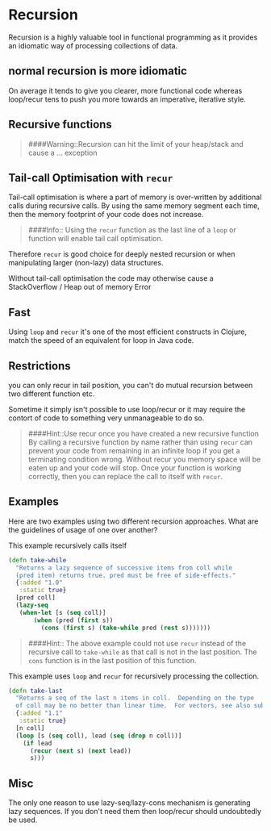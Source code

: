 # Recursion

Recursion is a highly valuable tool in functional programming as it provides an idiomatic way of processing collections of data.

## normal recursion is more idiomatic

On average it tends to give you clearer, more functional code whereas loop/recur tens to push you more towards an imperative, iterative style.

## Recursive functions

> ####Warning::Recursion can hit the limit of your heap/stack and cause a ... exception

## Tail-call Optimisation with `recur`

Tail-call optimisation is where a part of memory is over-written by additional calls during recursive calls.  By using the same memory segment each time, then the memory footprint of your code does not increase.

> ####Info::
> Using the `recur` function as the last line of a `loop` or function will enable tail call optimisation.

Therefore `recur` is good choice for deeply nested recursion or when manipulating larger (non-lazy) data structures.

Without tail-call optimisation the code may otherwise cause a StackOverflow / Heap out of memory Error

## Fast

Using `loop` and `recur` it's one of the most efficient constructs in Clojure, match the speed of an equivalent for loop in Java code.

## Restrictions

you can only recur in tail position, you can't do mutual recursion between two different function etc.

Sometime it simply isn't possible to use loop/recur or it may require the contort of code to something very unmanageable to do so.

> ####Hint::Use recur once you have created a new recursive function
> By calling a recursive function by name rather than using `recur` can prevent your code from remaining in an infinite loop if you get a terminating condition wrong.  Without recur you memory space will be eaten up and your code will stop.
> Once your function is working correctly, then you can replace the call to itself with `recur`.

## Examples

Here are two examples using two different recursion approaches. What are the guidelines of usage of one over another?

This example recursively calls itself

```clojure
(defn take-while
  "Returns a lazy sequence of successive items from coll while
  (pred item) returns true. pred must be free of side-effects."
  {:added "1.0"
   :static true}
  [pred coll]
  (lazy-seq
   (when-let [s (seq coll)]
       (when (pred (first s))
         (cons (first s) (take-while pred (rest s)))))))
```

> ####Hint::
> The above example could not use `recur` instead of the recursive call to `take-while` as that call is not in the last position.
> The `cons` function is in the last position of this function.

This example uses `loop` and `recur` for recursively processing the collection.

```clojure
(defn take-last
  "Returns a seq of the last n items in coll.  Depending on the type
  of coll may be no better than linear time.  For vectors, see also subvec."
  {:added "1.1"
   :static true}
  [n coll]
  (loop [s (seq coll), lead (seq (drop n coll))]
    (if lead
      (recur (next s) (next lead))
      s)))
```

## Misc

The only one reason to use lazy-seq/lazy-cons mechanism is generating lazy sequences. If you don't need them then loop/recur should undoubtedly be used.
